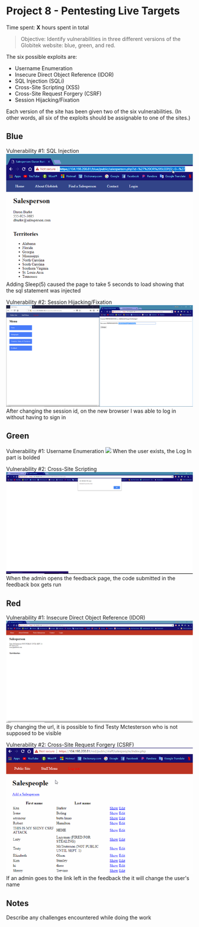 # Project 8 - Pentesting Live Targets

Time spent: **X** hours spent in total

> Objective: Identify vulnerabilities in three different versions of the Globitek website: blue, green, and red.

The six possible exploits are:
* Username Enumeration
* Insecure Direct Object Reference (IDOR)
* SQL Injection (SQLi)
* Cross-Site Scripting (XSS)
* Cross-Site Request Forgery (CSRF)
* Session Hijacking/Fixation

Each version of the site has been given two of the six vulnerabilities. (In other words, all six of the exploits should be assignable to one of the sites.)

## Blue

Vulnerability #1: SQL Injection
    ![](ScreenCaptures/BLUE-SQLInjection.gif)
    Adding Sleep(5) caused the page to take 5 seconds to load showing that the sql statement was injected

Vulnerability #2: Session Hijacking/Fixation
    ![](ScreenCaptures/BLUE-HIJACK.PNG)
    After changing the session id, on the new browser I was able to log in without having to sign in


## Green

Vulnerability #1: Username Enumeration
    ![](ScreenCaptures/GREEN-UsernameEnumeration.PNG)
    When the user exists, the Log In part is bolded

Vulnerability #2: Cross-Site Scripting
    ![](ScreenCaptures/GREEN-XSS.PNG)
    When the admin opens the feedback page, the code submitted in the feedback box gets run


## Red

Vulnerability #1: Insecure Direct Object Reference (IDOR)
    ![](ScreenCaptures/RED-IDOR.PNG)
    By changing the url, it is possible to find Testy Mctesterson who is not supposed to be visible

Vulnerability #2: Cross-Site Request Forgery (CSRF)
    ![](ScreenCaptures/RED-CSRF.gif)
    If an admin goes to the link left in the feedback the it will change the user's name



## Notes

Describe any challenges encountered while doing the work
